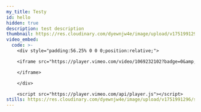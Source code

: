 ```yaml
---
my_title: Testy
id: hello
hidden: true
description: test description
thumbnail: https://res.cloudinary.com/dyewnjw4e/image/upload/v1751991296/screenshot_15_cuulke.jpg
video_embed:
  code: >-
    <div style="padding:56.25% 0 0 0;position:relative;">

    <iframe src="https://player.vimeo.com/video/1069232102?badge=0&amp;autopause=0&amp;player_id=0&amp;app_id=58479" frameborder="0" allow="autoplay; fullscreen; picture-in-picture; clipboard-write; encrypted-media" style="position:absolute;top:0;left:0;width:100%;height:100%;" title="LR2 Mini Doc">

    </iframe>

    </div>

    <script src="https://player.vimeo.com/api/player.js"></script>
stills: https://res.cloudinary.com/dyewnjw4e/image/upload/v1751991296/screenshot_15_cuulke.jpg
---
```

